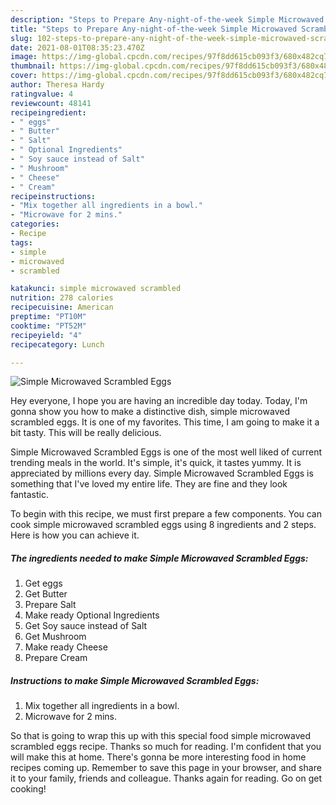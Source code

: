 ```yaml
---
description: "Steps to Prepare Any-night-of-the-week Simple Microwaved Scrambled Eggs"
title: "Steps to Prepare Any-night-of-the-week Simple Microwaved Scrambled Eggs"
slug: 102-steps-to-prepare-any-night-of-the-week-simple-microwaved-scrambled-eggs
date: 2021-08-01T08:35:23.470Z
image: https://img-global.cpcdn.com/recipes/97f8dd615cb093f3/680x482cq70/simple-microwaved-scrambled-eggs-recipe-main-photo.jpg
thumbnail: https://img-global.cpcdn.com/recipes/97f8dd615cb093f3/680x482cq70/simple-microwaved-scrambled-eggs-recipe-main-photo.jpg
cover: https://img-global.cpcdn.com/recipes/97f8dd615cb093f3/680x482cq70/simple-microwaved-scrambled-eggs-recipe-main-photo.jpg
author: Theresa Hardy
ratingvalue: 4
reviewcount: 48141
recipeingredient:
- " eggs"
- " Butter"
- " Salt"
- " Optional Ingredients"
- " Soy sauce instead of Salt"
- " Mushroom"
- " Cheese"
- " Cream"
recipeinstructions:
- "Mix together all ingredients in a bowl."
- "Microwave for 2 mins."
categories:
- Recipe
tags:
- simple
- microwaved
- scrambled

katakunci: simple microwaved scrambled 
nutrition: 278 calories
recipecuisine: American
preptime: "PT10M"
cooktime: "PT52M"
recipeyield: "4"
recipecategory: Lunch

---
```



![Simple Microwaved Scrambled Eggs](https://img-global.cpcdn.com/recipes/97f8dd615cb093f3/680x482cq70/simple-microwaved-scrambled-eggs-recipe-main-photo.jpg)

Hey everyone, I hope you are having an incredible day today. Today, I'm gonna show you how to make a distinctive dish, simple microwaved scrambled eggs. It is one of my favorites. This time, I am going to make it a bit tasty. This will be really delicious.



Simple Microwaved Scrambled Eggs is one of the most well liked of current trending meals in the world. It's simple, it's quick, it tastes yummy. It is appreciated by millions every day. Simple Microwaved Scrambled Eggs is something that I've loved my entire life. They are fine and they look fantastic.


To begin with this recipe, we must first prepare a few components. You can cook simple microwaved scrambled eggs using 8 ingredients and 2 steps. Here is how you can achieve it.

<!--inarticleads1-->

##### The ingredients needed to make Simple Microwaved Scrambled Eggs:

1. Get  eggs
1. Get  Butter
1. Prepare  Salt
1. Make ready  Optional Ingredients
1. Get  Soy sauce instead of Salt
1. Get  Mushroom
1. Make ready  Cheese
1. Prepare  Cream




<!--inarticleads2-->

##### Instructions to make Simple Microwaved Scrambled Eggs:

1. Mix together all ingredients in a bowl.
1. Microwave for 2 mins.




So that is going to wrap this up with this special food simple microwaved scrambled eggs recipe. Thanks so much for reading. I'm confident that you will make this at home. There's gonna be more interesting food in home recipes coming up. Remember to save this page in your browser, and share it to your family, friends and colleague. Thanks again for reading. Go on get cooking!
